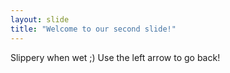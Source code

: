 ```yaml
---
layout: slide
title: "Welcome to our second slide!"
---
```

Slippery when wet ;)
Use the left arrow to go back!
